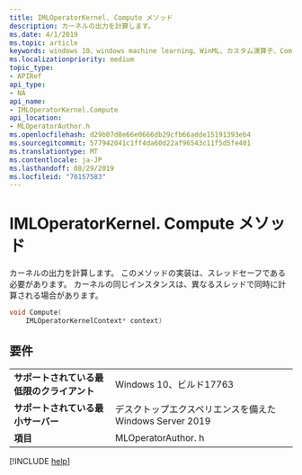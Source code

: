 ```yaml
---
title: IMLOperatorKernel. Compute メソッド
description: カーネルの出力を計算します。
ms.date: 4/1/2019
ms.topic: article
keywords: windows 10、windows machine learning、WinML、カスタム演算子、Compute
ms.localizationpriority: medium
topic_type:
- APIRef
api_type:
- NA
api_name:
- IMLOperatorKernel.Compute
api_location:
- MLOperatorAuthor.h
ms.openlocfilehash: d29b07d8e66e0666db29cfb66adde15191393eb4
ms.sourcegitcommit: 577942041c1ff4da60d22af96543c11f5d5fe401
ms.translationtype: MT
ms.contentlocale: ja-JP
ms.lasthandoff: 08/29/2019
ms.locfileid: "70157583"
---
```

# <a name="imloperatorkernelcompute-method"></a>IMLOperatorKernel. Compute メソッド

カーネルの出力を計算します。 このメソッドの実装は、スレッドセーフである必要があります。 カーネルの同じインスタンスは、異なるスレッドで同時に計算される場合があります。

```cpp
void Compute(
    IMLOperatorKernelContext* context)
```

## <a name="requirements"></a>要件

| | |
|-|-|
| **サポートされている最低限のクライアント** | Windows 10、ビルド17763 |
| **サポートされている最小サーバー** | デスクトップエクスペリエンスを備えた Windows Server 2019 |
| **項目** | MLOperatorAuthor. h |

[!INCLUDE [help](../../includes/get-help.md)]
